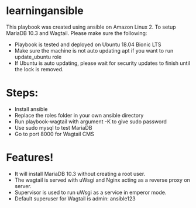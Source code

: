 # learningansible


This playbook was created using ansible on Amazon Linux 2. To setup MariaDB 10.3 and Wagtail. Please make sure the following:
  - Playbook is tested and deployed on Ubuntu 18.04 Bionic LTS
  - Make sure the machine is not auto updating apt if you want to run update_ubuntu role
  - If Ubuntu is auto updating, please wait for security updates to finish until the lock is removed.
# Steps:
  - Install ansible
  - Replace the roles folder in your own ansible directory
  - Run playbook-wagtail with argument -K to give sudo password
  - Use sudo mysql to test MariaDB
  - Go to port 8000 for Wagtail CMS
# Features!

  - It will install MariaDB 10.3 without creating a root user.
  - The wagtail is served with uWsgi and Nginx acting as a reverse proxy on server.
  - Supervisor is used to run uWsgi as a service in emperor mode.
  - Default superuser for Wagtail is admin: ansible123
